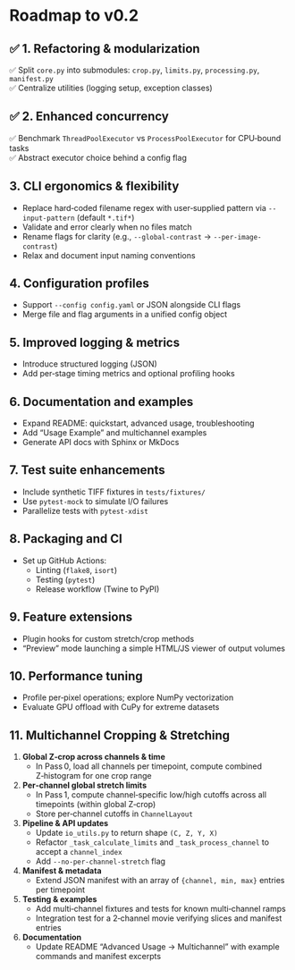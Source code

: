 # Roadmap to v0.2

## ✅ 1. Refactoring & modularization
✅ Split `core.py` into submodules: `crop.py`, `limits.py`, `processing.py`, `manifest.py`  
✅ Centralize utilities (logging setup, exception classes)

## ✅ 2. Enhanced concurrency
✅ Benchmark `ThreadPoolExecutor` vs `ProcessPoolExecutor` for CPU‑bound tasks  
✅ Abstract executor choice behind a config flag

## 3. CLI ergonomics & flexibility
- Replace hard‑coded filename regex with user‑supplied pattern via `--input-pattern` (default `*.tif*`)  
- Validate and error clearly when no files match  
- Rename flags for clarity (e.g., `--global-contrast` → `--per-image-contrast`)  
- Relax and document input naming conventions

## 4. Configuration profiles
- Support `--config config.yaml` or JSON alongside CLI flags  
- Merge file and flag arguments in a unified config object

## 5. Improved logging & metrics
- Introduce structured logging (JSON)  
- Add per‑stage timing metrics and optional profiling hooks

## 6. Documentation and examples
- Expand README: quickstart, advanced usage, troubleshooting  
- Add “Usage Example” and multichannel examples  
- Generate API docs with Sphinx or MkDocs

## 7. Test suite enhancements
- Include synthetic TIFF fixtures in `tests/fixtures/`  
- Use `pytest-mock` to simulate I/O failures  
- Parallelize tests with `pytest-xdist`

## 8. Packaging and CI
- Set up GitHub Actions:  
  - Linting (`flake8`, `isort`)  
  - Testing (`pytest`)  
  - Release workflow (Twine to PyPI)

## 9. Feature extensions
- Plugin hooks for custom stretch/crop methods  
- “Preview” mode launching a simple HTML/JS viewer of output volumes

## 10. Performance tuning
- Profile per‑pixel operations; explore NumPy vectorization  
- Evaluate GPU offload with CuPy for extreme datasets

## 11. Multichannel Cropping & Stretching
1. **Global Z‑crop across channels & time**  
   - In Pass 0, load all channels per timepoint, compute combined Z‑histogram for one crop range  
2. **Per‑channel global stretch limits**  
   - In Pass 1, compute channel‑specific low/high cutoffs across all timepoints (within global Z‑crop)  
   - Store per‑channel cutoffs in `ChannelLayout`  
3. **Pipeline & API updates**  
   - Update `io_utils.py` to return shape `(C, Z, Y, X)`  
   - Refactor `_task_calculate_limits` and `_task_process_channel` to accept a `channel_index`  
   - Add `--no-per-channel-stretch` flag  
4. **Manifest & metadata**  
   - Extend JSON manifest with an array of `{channel, min, max}` entries per timepoint  
5. **Testing & examples**  
   - Add multi‑channel fixtures and tests for known multi‑channel ramps  
   - Integration test for a 2‑channel movie verifying slices and manifest entries  
6. **Documentation**  
   - Update README “Advanced Usage → Multichannel” with example commands and manifest excerpts  
